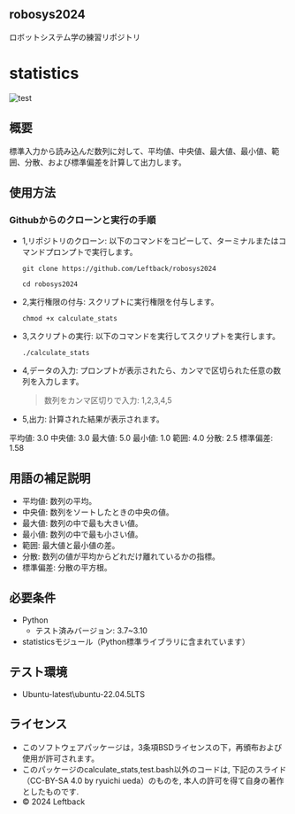 ## robosys2024
ロボットシステム学の練習リポジトリ

# statistics

![test](https://github.com/Leftback/robosys2024/actions/workflows/test.yml/badge.svg)

## 概要

標準入力から読み込んだ数列に対して、平均値、中央値、最大値、最小値、範囲、分散、および標準偏差を計算して出力します。

## 使用方法
### Githubからのクローンと実行の手順

* 1,リポジトリのクローン: 以下のコマンドをコピーして、ターミナルまたはコマンドプロンプトで実行します。
    ```
    git clone https://github.com/Leftback/robosys2024
    ```
    ```
    cd robosys2024
    ```

* 2,実行権限の付与: スクリプトに実行権限を付与します。
    ```
    chmod +x calculate_stats
    ```

* 3,スクリプトの実行: 以下のコマンドを実行してスクリプトを実行します。
    ```
    ./calculate_stats
    ```

* 4,データの入力: プロンプトが表示されたら、カンマで区切られた任意の数列を入力します。
    > 数列をカンマ区切りで入力: 1,2,3,4,5

* 5,出力: 計算された結果が表示されます。

平均値: 3.0
中央値: 3.0
最大値: 5.0
最小値: 1.0
範囲: 4.0
分散: 2.5
標準偏差: 1.58

## 用語の補足説明
* 平均値: 数列の平均。
* 中央値: 数列をソートしたときの中央の値。
* 最大値: 数列の中で最も大きい値。
* 最小値: 数列の中で最も小さい値。
* 範囲: 最大値と最小値の差。
* 分散: 数列の値が平均からどれだけ離れているかの指標。
* 標準偏差: 分散の平方根。

## 必要条件
* Python
  * テスト済みバージョン: 3.7~3.10
* statisticsモジュール（Python標準ライブラリに含まれています）

## テスト環境
* Ubuntu-latest\ubuntu-22.04.5LTS

## ライセンス
- このソフトウェアパッケージは，3条項BSDライセンスの下，再頒布および使用が許可されます。
- このパッケージのcalculate_stats,test.bash以外のコードは, 下記のスライド（CC-BY-SA 4.0 by ryuichi ueda）のものを, 本人の許可を得て自身の著作としたものです.
- © 2024 Leftback
